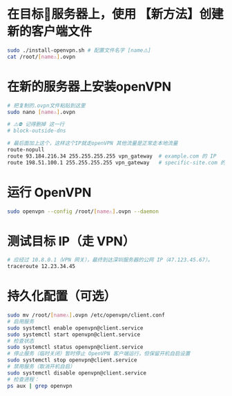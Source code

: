 # 在目标🎯服务器上，使用 【新方法】创建新的客户端文件
```bash
sudo ./install-openvpn.sh # 配置文件名字 [name⚠️]
cat /root/[name⚠️].ovpn
```

# 在新的服务器上安装openVPN
```bash
# 把复制的.ovpn文件粘贴到这里
sudo nano [name⚠️].ovpn

# ⚠️⛔️ 记得删掉 这一行
# block-outside-dns

# 最后面加上这个，这样这个IP就走openVPN 其他流量是正常走本地流量
route-nopull
route 93.184.216.34 255.255.255.255 vpn_gateway  # example.com 的 IP
route 198.51.100.1 255.255.255.255 vpn_gateway   # specific-site.com 的 IP
```

# 运行 OpenVPN
```bash
sudo openvpn --config /root/[name⚠️].ovpn --daemon
```

# 测试目标 IP（走 VPN）  
```bash
# 应经过 10.8.0.1（VPN 网关），最终到达深圳服务器的公网 IP（47.123.45.67）。
traceroute 12.23.34.45
```
# 持久化配置（可选）
```bash
sudo mv /root/[name⚠️].ovpn /etc/openvpn/client.conf
# 启用服务  
sudo systemctl enable openvpn@client.service
sudo systemctl start openvpn@client.service
# 检查状态
sudo systemctl status openvpn@client.service
# 停止服务（临时关闭）暂时停止 OpenVPN 客户端运行，但保留开机自启设置
sudo systemctl stop openvpn@client.service
# 禁用服务（取消开机自启）
sudo systemctl disable openvpn@client.service
# 检查进程：
ps aux | grep openvpn
```
